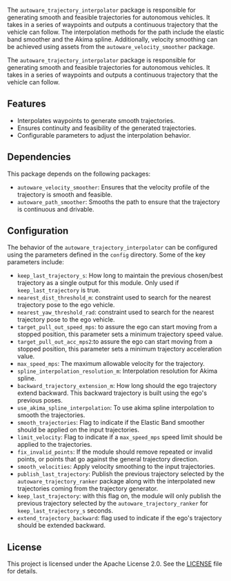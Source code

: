 The `autoware_trajectory_interpolator` package is responsible for generating smooth and feasible trajectories for autonomous vehicles. It takes in a series of waypoints and outputs a continuous trajectory that the vehicle can follow. The interpolation methods for the path include the elastic band smoother and the Akima spline. Additionally, velocity smoothing can be achieved using assets from the `autoware_velocity_smoother` package.

The `autoware_trajectory_interpolator` package is responsible for generating smooth and feasible trajectories for autonomous vehicles. It takes in a series of waypoints and outputs a continuous trajectory that the vehicle can follow.

## Features

- Interpolates waypoints to generate smooth trajectories.
- Ensures continuity and feasibility of the generated trajectories.
- Configurable parameters to adjust the interpolation behavior.

## Dependencies

This package depends on the following packages:

- `autoware_velocity_smoother`: Ensures that the velocity profile of the trajectory is smooth and feasible.
- `autoware_path_smoother`: Smooths the path to ensure that the trajectory is continuous and drivable.


## Configuration

The behavior of the `autoware_trajectory_interpolator` can be configured using the parameters defined in the `config` directory. Some of the key parameters include:

- `keep_last_trajectory_s`: How long to maintain the previous chosen/best trajectory as a single output for this module. Only used if `keep_last_trajectory` is true.
- `nearest_dist_threshold_m`: constraint used to search for the nearest trajectory pose to the ego vehicle.
- `nearest_yaw_threshold_rad`: constraint used to search for the nearest trajectory pose to the ego vehicle.
- `target_pull_out_speed_mps`: to assure the ego can start moving from a stopped position, this parameter sets a minimum trajectory speed value.
- `target_pull_out_acc_mps2`:to assure the ego can start moving from a stopped position, this parameter sets a minimum trajectory acceleration value.
- `max_speed_mps`: The maximum allowable velocity for the trajectory.
- `spline_interpolation_resolution_m`: Interpolation resolution for Akima spline.
- `backward_trajectory_extension_m`: How long should the ego trajectory extend backward. This backward trajectory is built using the ego's previous poses.
- `use_akima_spline_interpolation`: To use akima spline interpolation to smooth the trajectories.
- `smooth_trajectories`: Flag to indicate if the Elastic Band smoother should be applied on the input trajectories.
- `limit_velocity`: Flag to indicate if a `max_speed_mps` speed limit should be applied to the trajectories.
- `fix_invalid_points`: If the module should remove repeated or invalid points, or points that go against the general trajectory direction.
- `smooth_velocities`: Apply velocity smoothing to the input trajectories.
- `publish_last_trajectory`: Publish the previous trajectory selected by the `autoware_trajectory_ranker` package along with the interpolated new trajectories coming from the trajectory generator.
- `keep_last_trajectory`: with this flag on, the module will only publish the previous trajectory selected by the `autoware_trajectory_ranker` for `keep_last_trajectory_s` seconds.
- `extend_trajectory_backward`: flag used to indicate if the ego's trajectory should be extended backward.

## License
This project is licensed under the Apache License 2.0. See the [LICENSE](LICENSE) file for details.

